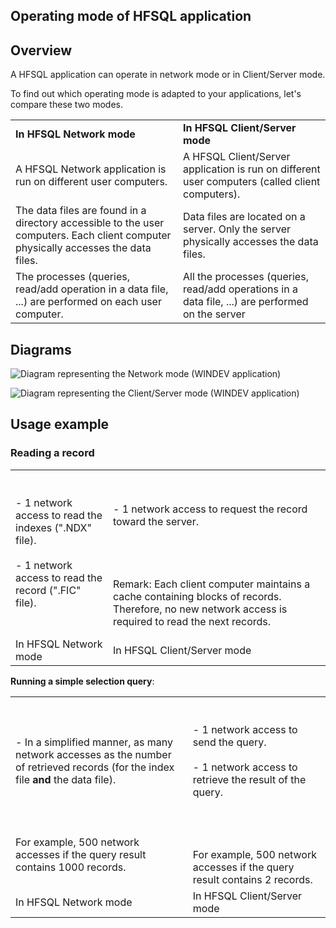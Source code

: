 


## Operating mode of HFSQL application
			



<a name="NOTE1"></a>
<a name="NOTE1_1"></a>


## Overview
<a name="overview_ELTTEXTE000125"></a>
A HFSQL application can operate in network mode or in Client/Server mode.

To find out which operating mode is adapted to your applications, let's compare these two modes.


|   |   |
| --- | --- |
| **In HFSQL Network mode** | **In HFSQL Client/Server mode** |
| A HFSQL Network application is run on different user computers. | A HFSQL Client/Server application is run on different user computers (called client computers). |
| The data files are found in a directory accessible to the user computers. Each client computer physically accesses the data files. | Data files are located on a server. Only the server physically accesses the data files. |
| The processes (queries, read/add operation in a data file, ...) are performed on each user computer. | All the processes (queries, read/add operations in a data file, ...) are performed on the server |



<a name="NOTE2"></a>
<a name="NOTE2_1"></a>


## Diagrams
<a name="diagrams_ELTTEXTE000155"></a>
![Diagram representing the Network mode (WINDEV application)](https://doc.pcsoft.fr/en-US/images/image.awp?langid=3&name=P3-HFSQL%20Classic.gif)
 
![Diagram representing the Client/Server mode (WINDEV application)](https://doc.pcsoft.fr/en-US/images/image.awp?langid=3&name=P3-HFSQL%20Client%20Serveur.gif)


<a name="NOTE3"></a>
<a name="NOTE3_1"></a>


## Usage example
<a name="usage_example_ELTTEXTE000179"></a>


### Reading a record
<a name="reading_record_ELTPARAGRAPHE000050"></a>


|   |   |
| --- | --- |
| <br><br>- 1 network access to read the indexes (".NDX" file).<br><br>- 1 network access to read the record (".FIC" file).<br><br><br> | <br><br>- 1 network access to request the record toward the server.<br><br><br><br><br>Remark: Each client computer maintains a cache containing blocks of records. Therefore, no new network access is required to read the next records. |
| In HFSQL Network mode | In HFSQL Client/Server mode |

**Running a simple selection query**:


|   |   |
| --- | --- |
| <br><br>- In a simplified manner, as many network accesses as the number of retrieved records (for the index file **and** the data file).<br><br><br><br><br>For example, 500 network accesses if the query result contains 1000 records. | <br><br>- 1 network access to send the query.<br><br>- 1 network access to retrieve the result of the query.<br><br><br><br><br>For example, 500 network accesses if the query result contains 2 records. |
| In HFSQL Network mode | In HFSQL Client/Server mode |




